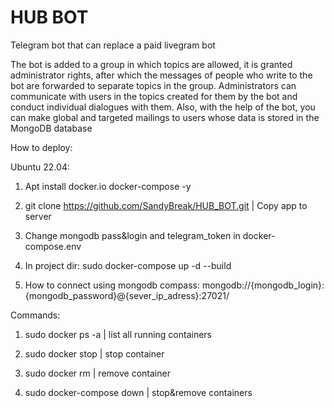 # HUB BOT
Telegram bot that can replace a paid livegram bot

The bot is added to a group in which topics are allowed, it is granted administrator rights, after which the messages of people who write to the bot are forwarded to separate topics in the group. Administrators can communicate with users in the topics created for them by the bot and conduct individual dialogues with them.
Also, with the help of the bot, you can make global and targeted mailings to users whose data is stored in the MongoDB database

How to deploy:

Ubuntu 22.04:

1) Apt install docker.io docker-compose -y

2) git clone https://github.com/SandyBreak/HUB_BOT.git | Copy app to server

3) Change mongodb pass&login and telegram_token in docker-compose.env 

4) In project dir: sudo docker-compose up -d --build

5) How to connect using mongodb compass: mongodb://{mongodb_login}:{mongodb_password}@{sever_ip_adress}:27021/

Commands:

1. sudo docker ps -a | list all running containers

2. sudo docker stop <container name> | stop container

3. sudo docker rm <container name> | remove container

4. sudo docker-compose down | stop&remove containers
